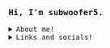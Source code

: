 
<h3><samp>Hi, I'm subwoofer5.</samp></h3>
<samp>
<details>
<summary>About me!</summary>
<br>
Well hi!
ill add stuff later
</details>
<details>
<summary>Links and socials!</summary>
<br>
Well hi!
ill add stuff later
</details>
</samp>
